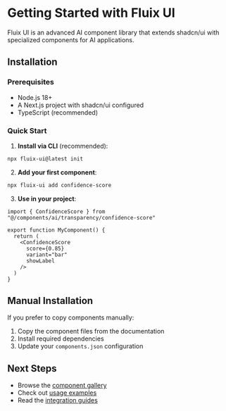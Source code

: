 # Getting Started with Fluix UI

Fluix UI is an advanced AI component library that extends shadcn/ui with specialized components for AI applications.

## Installation

### Prerequisites

- Node.js 18+ 
- A Next.js project with shadcn/ui configured
- TypeScript (recommended)

### Quick Start

1. **Install via CLI** (recommended):
```bash
npx fluix-ui@latest init
```

2. **Add your first component**:
```bash
npx fluix-ui add confidence-score
```

3. **Use in your project**:
```tsx
import { ConfidenceScore } from "@/components/ai/transparency/confidence-score"

export function MyComponent() {
  return (
    <ConfidenceScore 
      score={0.85} 
      variant="bar" 
      showLabel 
    />
  )
}
```

## Manual Installation

If you prefer to copy components manually:

1. Copy the component files from the documentation
2. Install required dependencies
3. Update your `components.json` configuration

## Next Steps

- Browse the [component gallery](/components)
- Check out [usage examples](/examples)
- Read the [integration guides](/guides)
